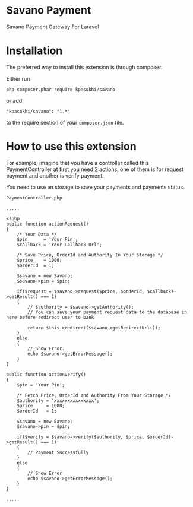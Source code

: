 Savano Payment
================
Savano Payment Gateway For Laravel

Installation
==============
The preferred way to install this extension is through composer.

Either run
```
php composer.phar require kpasokhi/savano
```
or add
```
"kpasokhi/savano": "1.*"
```
to the require section of your ``composer.json`` file.
    
How to use this extension
=========================
For example, imagine that you have a controller called this PaymentController at first you need 2 actions,
one of them is for request payment and another is verify payment.

You need to use an storage to save your payments and payments status.

``PaymentController.php``
```
..... 

<?php
public function actionRequest()
{
    /* Your Data */
    $pin      = 'Your Pin';
    $callback = 'Your Callback Url';

    /* Save Price, OrderId and Authority In Your Storage */
    $price    = 1000;
    $orderId  = 1;

    $savano = new Savano;
    $savano->pin = $pin;

    if($request = $savano->request($price, $orderId, $callback)->getResult() === 1)
    {
        // $authority = $savano->getAuthority();
        // You can save your payment request data to the database in here before redirect user to bank

        return $this->redirect($savano->getRedirectUrl());
    }
    else
    {
        // Show Error.
        echo $savano->getErrorMessage();
    }
}

public function actionVerify()
{
    $pin = 'Your Pin';

    /* Fetch Price, OrderId and Authority From Your Storage */
    $authority = 'xxxxxxxxxxxxxxx';
    $price     = 1000;
    $orderId   = 1;

    $savano = new Savano;
    $savano->pin = $pin;

    if($verify = $savano->verify($authority, $price, $orderId)->getResult() === 1)
    {
        // Payment Successfully
    }
    else
    {
        // Show Error
        echo $savano->getErrorMessage();
    }
}

.....
```
